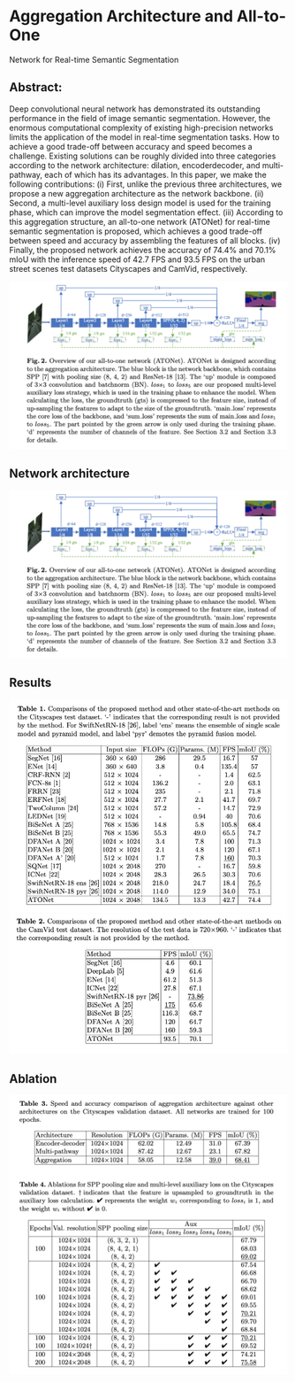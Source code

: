 # Aggregation Architecture and All-to-One
Network for Real-time Semantic Segmentation
## Abstract:
Deep convolutional neural network has demonstrated its outstanding performance in the field of image semantic segmentation. However, the enormous computational complexity of existing high-precision
networks limits the application of the model in real-time segmentation
tasks. How to achieve a good trade-off between accuracy and speed
becomes a challenge. Existing solutions can be roughly divided into
three categories according to the network architecture: dilation, encoderdecoder, and multi-pathway, each of which has its advantages. In this
paper, we make the following contributions: (i) First, unlike the previous three architectures, we propose a new aggregation architecture as the
network backbone. (ii) Second, a multi-level auxiliary loss design model is
used for the training phase, which can improve the model segmentation
effect. (iii) According to this aggregation structure, an all-to-one network (ATONet) for real-time semantic segmentation is proposed, which
achieves a good trade-off between speed and accuracy by assembling the
features of all blocks. (iv) Finally, the proposed network achieves the
accuracy of 74.4% and 70.1% mIoU with the inference speed of 42.7 FPS
and 93.5 FPS on the urban street scenes test datasets Cityscapes and
CamVid, respectively.

![img](https://github.com/KTMomo/ATONet/blob/master/img/ATONet.png)

## Network architecture
![img](./img/ATONet.png)

## Results
![img](./img/result_cityscapes.png)
![img](./img/result_camvid.png)

## Ablation
![img](./img/ablation.png)
